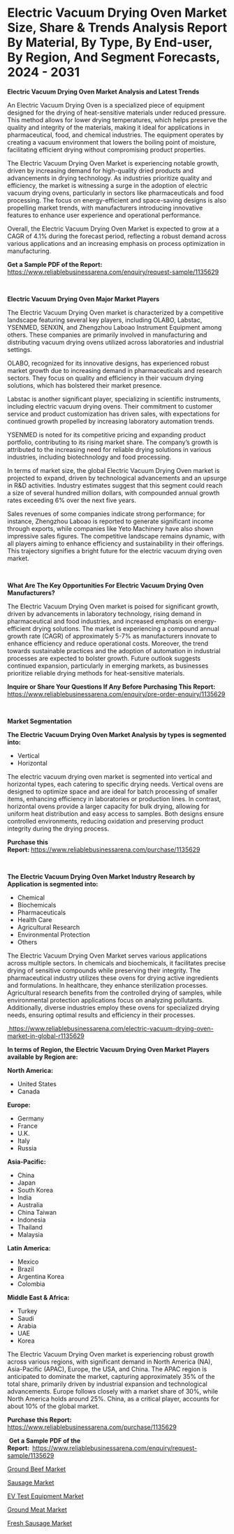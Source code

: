 <p><h1>Electric Vacuum Drying Oven Market Size, Share & Trends Analysis Report By Material, By Type, By End-user, By Region, And Segment Forecasts, 2024 - 2031</h1></p><p><strong>Electric Vacuum Drying Oven Market Analysis and Latest Trends</strong></p>
<p><p>An Electric Vacuum Drying Oven is a specialized piece of equipment designed for the drying of heat-sensitive materials under reduced pressure. This method allows for lower drying temperatures, which helps preserve the quality and integrity of the materials, making it ideal for applications in pharmaceutical, food, and chemical industries. The equipment operates by creating a vacuum environment that lowers the boiling point of moisture, facilitating efficient drying without compromising product properties.</p><p>The Electric Vacuum Drying Oven Market is experiencing notable growth, driven by increasing demand for high-quality dried products and advancements in drying technology. As industries prioritize quality and efficiency, the market is witnessing a surge in the adoption of electric vacuum drying ovens, particularly in sectors like pharmaceuticals and food processing. The focus on energy-efficient and space-saving designs is also propelling market trends, with manufacturers introducing innovative features to enhance user experience and operational performance. </p><p>Overall, the Electric Vacuum Drying Oven Market is expected to grow at a CAGR of 4.1% during the forecast period, reflecting a robust demand across various applications and an increasing emphasis on process optimization in manufacturing.</p></p>
<p><strong>Get a Sample PDF of the Report:&nbsp;</strong> <a href="https://www.reliablebusinessarena.com/enquiry/request-sample/1135629?utm_campaign=1332&utm_medium=2&utm_source=Github&utm_content=ia&utm_term=19102024&utm_id=electric-vacuum-drying-oven">https://www.reliablebusinessarena.com/enquiry/request-sample/1135629</a></p>
<p>&nbsp;</p>
<p><strong>Electric Vacuum Drying Oven Major Market Players</strong></p>
<p><p>The Electric Vacuum Drying Oven market is characterized by a competitive landscape featuring several key players, including OLABO, Labstac, YSENMED, SENXIN, and Zhengzhou Laboao Instrument Equipment among others. These companies are primarily involved in manufacturing and distributing vacuum drying ovens utilized across laboratories and industrial settings.</p><p>OLABO, recognized for its innovative designs, has experienced robust market growth due to increasing demand in pharmaceuticals and research sectors. They focus on quality and efficiency in their vacuum drying solutions, which has bolstered their market presence. </p><p>Labstac is another significant player, specializing in scientific instruments, including electric vacuum drying ovens. Their commitment to customer service and product customization has driven sales, with expectations for continued growth propelled by increasing laboratory automation trends.</p><p>YSENMED is noted for its competitive pricing and expanding product portfolio, contributing to its rising market share. The company’s growth is attributed to the increasing need for reliable drying solutions in various industries, including biotechnology and food processing.</p><p>In terms of market size, the global Electric Vacuum Drying Oven market is projected to expand, driven by technological advancements and an upsurge in R&D activities. Industry estimates suggest that this segment could reach a size of several hundred million dollars, with compounded annual growth rates exceeding 6% over the next five years.</p><p>Sales revenues of some companies indicate strong performance; for instance, Zhengzhou Laboao is reported to generate significant income through exports, while companies like Yeto Machinery have also shown impressive sales figures. The competitive landscape remains dynamic, with all players aiming to enhance efficiency and sustainability in their offerings. This trajectory signifies a bright future for the electric vacuum drying oven market.</p></p>
<p>&nbsp;</p>
<p><strong>What Are The Key Opportunities For Electric Vacuum Drying Oven Manufacturers?</strong></p>
<p><p>The Electric Vacuum Drying Oven market is poised for significant growth, driven by advancements in laboratory technology, rising demand in pharmaceutical and food industries, and increased emphasis on energy-efficient drying solutions. The market is experiencing a compound annual growth rate (CAGR) of approximately 5-7% as manufacturers innovate to enhance efficiency and reduce operational costs. Moreover, the trend towards sustainable practices and the adoption of automation in industrial processes are expected to bolster growth. Future outlook suggests continued expansion, particularly in emerging markets, as businesses prioritize reliable drying methods for heat-sensitive materials.</p></p>
<p><strong>Inquire or Share Your Questions If Any Before Purchasing This Report:</strong> <a href="https://www.reliablebusinessarena.com/enquiry/pre-order-enquiry/1135629?utm_campaign=1332&utm_medium=2&utm_source=Github&utm_content=ia&utm_term=19102024&utm_id=electric-vacuum-drying-oven">https://www.reliablebusinessarena.com/enquiry/pre-order-enquiry/1135629</a></p>
<p>&nbsp;</p>
<p><strong>Market Segmentation</strong></p>
<p><strong>The Electric Vacuum Drying Oven Market Analysis by types is segmented into:</strong></p>
<p><ul><li>Vertical</li><li>Horizontal</li></ul></p>
<p><p>The electric vacuum drying oven market is segmented into vertical and horizontal types, each catering to specific drying needs. Vertical ovens are designed to optimize space and are ideal for batch processing of smaller items, enhancing efficiency in laboratories or production lines. In contrast, horizontal ovens provide a larger capacity for bulk drying, allowing for uniform heat distribution and easy access to samples. Both designs ensure controlled environments, reducing oxidation and preserving product integrity during the drying process.</p></p>
<p><strong>Purchase this Report:&nbsp;</strong><a href="https://www.reliablebusinessarena.com/purchase/1135629?utm_campaign=1332&utm_medium=2&utm_source=Github&utm_content=ia&utm_term=19102024&utm_id=electric-vacuum-drying-oven">https://www.reliablebusinessarena.com/purchase/1135629</a></p>
<p>&nbsp;</p>
<p><strong>The Electric Vacuum Drying Oven Market Industry Research by Application is segmented into:</strong></p>
<p><ul><li>Chemical</li><li>Biochemicals</li><li>Pharmaceuticals</li><li>Health Care</li><li>Agricultural Research</li><li>Environmental Protection</li><li>Others</li></ul></p>
<p><p>The Electric Vacuum Drying Oven Market serves various applications across multiple sectors. In chemicals and biochemicals, it facilitates precise drying of sensitive compounds while preserving their integrity. The pharmaceutical industry utilizes these ovens for drying active ingredients and formulations. In healthcare, they enhance sterilization processes. Agricultural research benefits from the controlled drying of samples, while environmental protection applications focus on analyzing pollutants. Additionally, diverse industries employ these ovens for specialized drying needs, ensuring optimal results and efficiency in their processes.</p></p>
<p><a href="https://www.reliablebusinessarena.com/electric-vacuum-drying-oven-market-in-global-r1135629?utm_campaign=1332&utm_medium=2&utm_source=Github&utm_content=ia&utm_term=19102024&utm_id=electric-vacuum-drying-oven">&nbsp;https://www.reliablebusinessarena.com/electric-vacuum-drying-oven-market-in-global-r1135629</a></p>
<p><strong>In terms of Region, the Electric Vacuum Drying Oven Market Players available by Region are:</strong></p>
<p>
    <p> <strong> North America: </strong>
        <ul>
            <li>United States</li>
            <li>Canada</li>
        </ul>
        </p> 
    <p> <strong> Europe: </strong>
        <ul>
            <li>Germany</li>
            <li>France</li>
            <li>U.K.</li>
            <li>Italy</li>
            <li>Russia</li>
        </ul>
        </p> 
    <p> <strong> Asia-Pacific: </strong>
        <ul>
            <li>China</li>
            <li>Japan</li>
            <li>South Korea</li>
            <li>India</li>
            <li>Australia</li>
            <li>China Taiwan</li>
            <li>Indonesia</li>
            <li>Thailand</li>
            <li>Malaysia</li>
        </ul>
        </p> 
    <p> <strong> Latin America: </strong>
        <ul>
            <li>Mexico</li>
            <li>Brazil</li>
            <li>Argentina Korea</li>
            <li>Colombia</li>
        </ul>
        </p> 
    <p> <strong> Middle East & Africa: </strong>
        <ul>
            <li>Turkey</li>
            <li>Saudi</li>
            <li>Arabia</li>
            <li>UAE</li>
            <li>Korea</li>
        </ul>
    </p>
    </p>
<p><p>The Electric Vacuum Drying Oven market is experiencing robust growth across various regions, with significant demand in North America (NA), Asia-Pacific (APAC), Europe, the USA, and China. The APAC region is anticipated to dominate the market, capturing approximately 35% of the total share, primarily driven by industrial expansion and technological advancements. Europe follows closely with a market share of 30%, while North America holds around 25%. China, as a critical player, accounts for about 10% of the global market.</p></p>
<p><strong>Purchase this Report: </strong><a href="https://www.reliablebusinessarena.com/purchase/1135629?utm_campaign=1332&utm_medium=2&utm_source=Github&utm_content=ia&utm_term=19102024&utm_id=electric-vacuum-drying-oven">https://www.reliablebusinessarena.com/purchase/1135629</a></p>
<p>&nbsp;<strong>Get a Sample PDF of the Report:&nbsp;&nbsp;</strong><a href="https://www.reliablebusinessarena.com/enquiry/request-sample/1135629?utm_campaign=1332&utm_medium=2&utm_source=Github&utm_content=ia&utm_term=19102024&utm_id=electric-vacuum-drying-oven">https://www.reliablebusinessarena.com/enquiry/request-sample/1135629</a></p>
<p><strong></strong></p>
<p><p><a href="https://www.linkedin.com/pulse/global-ground-beef-market-product-types-applications-regional-mwfve?utm_campaign=1332&utm_medium=2&utm_source=Github&utm_content=ia&utm_term=19102024&utm_id=electric-vacuum-drying-oven">Ground Beef Market</a></p><p><a href="https://www.linkedin.com/pulse/global-perspectives-sausage-market-trends-challenges-forecast-cnewe?utm_campaign=1332&utm_medium=2&utm_source=Github&utm_content=ia&utm_term=19102024&utm_id=electric-vacuum-drying-oven">Sausage Market</a></p><p><a href="https://issuu.com/reportprime-2/docs/ev-test-equipment-market-size-2030._6ead2915bc8b57?utm_campaign=1332&utm_medium=2&utm_source=Github&utm_content=ia&utm_term=19102024&utm_id=electric-vacuum-drying-oven">EV Test Equipment Market</a></p><p><a href="https://www.linkedin.com/pulse/ground-meat-market-innovations-trends-comprehensive-study-2024-2031-ed8ce?utm_campaign=1332&utm_medium=2&utm_source=Github&utm_content=ia&utm_term=19102024&utm_id=electric-vacuum-drying-oven">Ground Meat Market</a></p><p><a href="https://www.linkedin.com/pulse/global-fresh-sausage-nexus-sector-confluences-regional-catalysts-xayoe?utm_campaign=1332&utm_medium=2&utm_source=Github&utm_content=ia&utm_term=19102024&utm_id=electric-vacuum-drying-oven">Fresh Sausage Market</a></p></p>